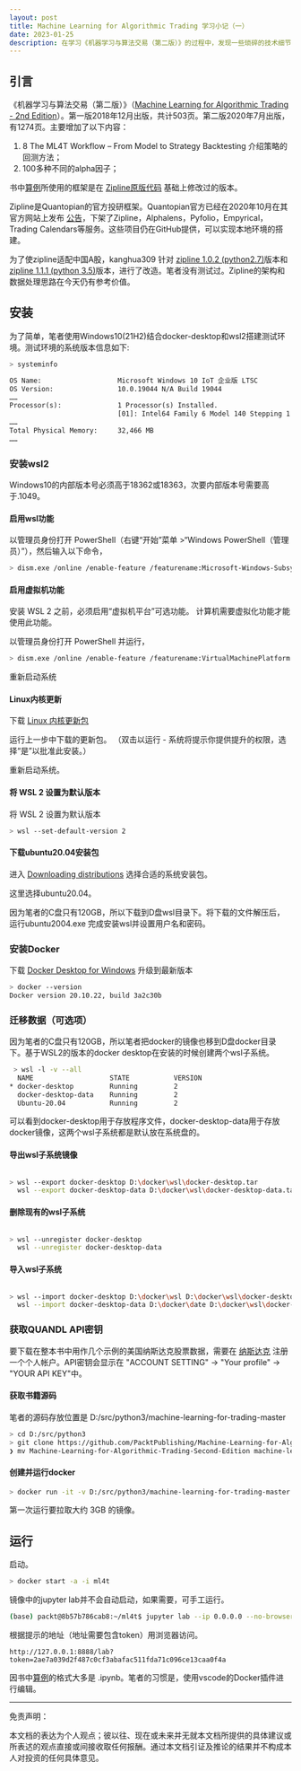 ```yaml
---
layout: post
title: Machine Learning for Algorithmic Trading 学习小记（一）
date: 2023-01-25
description: 在学习《机器学习与算法交易（第二版）》的过程中，发现一些琐碎的技术细节，特记录如下。本文主要记录笔者使用 Docker Desktop 在 Windows 环境下的安装过程。
---
```


## 引言

《机器学习与算法交易（第二版）》（[Machine Learning for Algorithmic Trading - 2nd Edition](https://www.amazon.com/Machine-Learning-Algorithmic-Trading-alternative/dp/1839217715?pf_rd_r=GZH2XZ35GB3BET09PCCA&pf_rd_p=c5b6893a-24f2-4a59-9d4b-aff5065c90ec&pd_rd_r=91a679c7-f069-4a6e-bdbb-a2b3f548f0c8&pd_rd_w=2B0Q0&pd_rd_wg=GMY5S&ref_=pd_gw_ci_mcx_mr_hp_d)）。第一版2018年12月出版，共计503页。第二版2020年7月出版，有1274页。主要增加了以下内容：

1. 8 The ML4T Workflow – From Model to Strategy Backtesting 介绍策略的回测方法；
2. 100多种不同的alpha因子；

书中[算例](https://github.com/PacktPublishing/Machine-Learning-for-Algorithmic-Trading-Second-Edition)所使用的框架是在 [Zipline原版代码](https://github.com/quantopian/zipline) 基础上修改过的版本。

Zipline是Quantopian的官方投研框架。Quantopian官方已经在2020年10月在其官方网站上发布 [公告](https://link.zhihu.com/?target=https%3A//www.quantopian.com/posts/quantopians-community-services-are-closing)，下架了Zipline，Alphalens，Pyfolio，Empyrical，Trading Calendars等服务。这些项目仍在GitHub提供，可以实现本地环境的搭建。

为了使zipline适配中国A股，kanghua309 针对 [zipline 1.0.2 (python2.7)](http://github.com/kanghua309/zipline/archive/astock.zip)版本和 [zipline 1.1.1 (python 3.5)](http://github.com/kanghua309/zipline/archive/astock3.zip)版本，进行了改造。笔者没有测试过。Zipline的架构和数据处理思路在今天仍有参考价值。

## 安装

为了简单，笔者使用Windows10(21H2)结合docker-desktop和wsl2搭建测试环境。测试环境的系统版本信息如下:

```sh
> systeminfo
```

```txt
OS Name:                   Microsoft Windows 10 IoT 企业版 LTSC
OS Version:                10.0.19044 N/A Build 19044
……
Processor(s):              1 Processor(s) Installed.
                           [01]: Intel64 Family 6 Model 140 Stepping 1 GenuineIntel ~2803 Mhz
……
Total Physical Memory:     32,466 MB
……
```

### 安装wsl2

Windows10的内部版本号必须高于18362或18363，次要内部版本号需要高于.1049。

#### 启用wsl功能

以管理员身份打开 PowerShell（右键“开始”菜单 >“Windows PowerShell（管理员）”），然后输入以下命令，

```sh
> dism.exe /online /enable-feature /featurename:Microsoft-Windows-Subsystem-Linux /all /norestart
```
  
#### 启用虚拟机功能

安装 WSL 2 之前，必须启用“虚拟机平台”可选功能。 计算机需要虚拟化功能才能使用此功能。

以管理员身份打开 PowerShell 并运行，

```sh
> dism.exe /online /enable-feature /featurename:VirtualMachinePlatform /all /norestart
```

重新启动系统

#### Linux内核更新

下载 [Linux 内核更新包](https://wslstorestorage.blob.core.windows.net/wslblob/wsl_update_x64.msi)

运行上一步中下载的更新包。 （双击以运行 - 系统将提示你提供提升的权限，选择“是”以批准此安装。）

重新启动系统。

#### 将 WSL 2 设置为默认版本

将 WSL 2 设置为默认版本

```sh
> wsl --set-default-version 2
```

#### 下载ubuntu20.04安装包

进入 [Downloading distributions](https://docs.microsoft.com/en-us/windows/wsl/install-manual) 选择合适的系统安装包。

这里选择ubuntu20.04。

因为笔者的C盘只有120GB，所以下载到D盘wsl目录下。将下载的文件解压后，运行ubuntu2004.exe 完成安装wsl并设置用户名和密码。

### 安装Docker

下载 [Docker Desktop for Windows](https://www.docker.com/products/docker-desktop)
升级到最新版本

```sh
> docker --version
Docker version 20.10.22, build 3a2c30b
```

### 迁移数据（可选项）

因为笔者的C盘只有120GB，所以笔者把docker的镜像也移到D盘docker目录下。基于WSL2的版本的docker desktop在安装的时候创建两个wsl子系统。

```sh
 > wsl -l -v --all  
  NAME                   STATE           VERSION
* docker-desktop         Running         2
  docker-desktop-data    Running         2 
  Ubuntu-20.04           Running         2
```

可以看到docker-desktop用于存放程序文件，docker-desktop-data用于存放docker镜像，这两个wsl子系统都是默认放在系统盘的。

#### 导出wsl子系统镜像

```sh

> wsl --export docker-desktop D:\docker\wsl\docker-desktop.tar
  wsl --export docker-desktop-data D:\docker\wsl\docker-desktop-data.tar
```

#### 删除现有的wsl子系统

```sh

> wsl --unregister docker-desktop
  wsl --unregister docker-desktop-data
```

#### 导入wsl子系统

```sh

> wsl --import docker-desktop D:\docker\wsl D:\docker\wsl\docker-desktop.tar --version 2
  wsl --import docker-desktop-data D:\docker\date D:\docker\wsl\docker-desktop-data.tar --version 2

```

### 获取QUANDL API密钥

要下载在整本书中用作几个示例的美国纳斯达克股票数据，需要在 [纳斯达克](https://data.nasdaq.com/) 注册一个个人帐户。API密钥会显示在 "ACCOUNT SETTING" -> "Your profile" -> "YOUR API KEY"中。

#### 获取书籍源码

笔者的源码存放位置是 D:/src/python3/machine-learning-for-trading-master

```sh
> cd D:/src/python3
> git clone https://github.com/PacktPublishing/Machine-Learning-for-Algorithmic-Trading-Second-Edition
❯ mv Machine-Learning-for-Algorithmic-Trading-Second-Edition machine-learning-for-trading-master

```

#### 创建并运行docker

```sh
> docker run -it -v D:/src/python3/machine-learning-for-trading-master:/home/packt/ml4t -p 8888:8888 -e QUANDL_API_KEY=<YOUR API KEY> --name ml4t appliedai/packt:latest bash
```

第一次运行要拉取大约 3GB 的镜像。

## 运行

启动。

```sh
> docker start -a -i ml4t
```

镜像中的jupyter lab并不会自动启动，如果需要，可手工运行。

```sh
(base) packt@8b57b786cab8:~/ml4t$ jupyter lab --ip 0.0.0.0 --no-browser --allow-root&
```

根据提示的地址（地址需要包含token）用浏览器访问。

```text
http://127.0.0.1:8888/lab?token=2ae7a039d2f487c0cf3abafac511fda71c096ce13caa0f4a
```

因书中[算例](https://github.com/PacktPublishing/Machine-Learning-for-Algorithmic-Trading-Second-Edition)的格式大多是 .ipynb。笔者的习惯是，使用vscode的Docker插件进行编辑。

---
免责声明：

本文档的表达为个人观点；彼以往、现在或未来并无就本文档所提供的具体建议或所表迖的观点直接或间接收取任何报酬。通过本文档引证及推论的结果并不构成本人对投资的任何具体意见。
